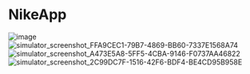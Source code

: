 # NikeApp
![image](https://user-images.githubusercontent.com/51696895/223523496-3dcd5eb7-b045-4c94-bdb4-2d7c1d94a015.png)
![simulator_screenshot_FFA9CEC1-79B7-4869-BB60-7337E1568A74](https://user-images.githubusercontent.com/51696895/223523551-8afb933d-17c6-4d6b-8bb2-c158b7118803.png)
![simulator_screenshot_A473E5A8-5FF5-4CBA-9146-F0737AA46822](https://user-images.githubusercontent.com/51696895/223523594-58d443b6-7783-47a3-ad39-2e12006ce8d0.png)
![simulator_screenshot_2C99DC7F-1516-42F6-BDF4-BE4CD95B958E](https://user-images.githubusercontent.com/51696895/223523669-ef9f7ff8-e73d-4626-bd71-1cda8bd7b558.png)
